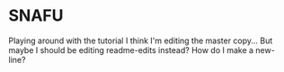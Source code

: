 # SNAFU
Playing around with the tutorial
I think I'm editing the master copy...
But maybe I should be editing readme-edits instead?
How do I make a new-line?
